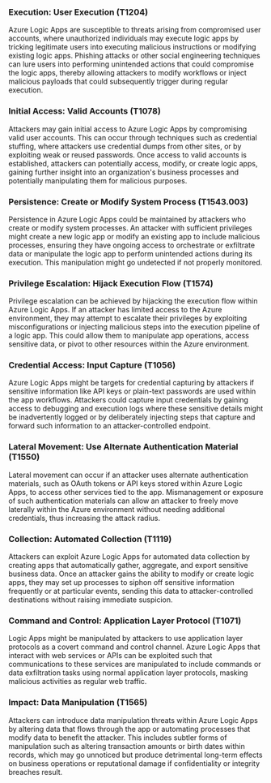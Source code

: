 ### Execution: User Execution (T1204)

Azure Logic Apps are susceptible to threats arising from compromised user accounts, where unauthorized individuals may execute logic apps by tricking legitimate users into executing malicious instructions or modifying existing logic apps. Phishing attacks or other social engineering techniques can lure users into performing unintended actions that could compromise the logic apps, thereby allowing attackers to modify workflows or inject malicious payloads that could subsequently trigger during regular execution.

### Initial Access: Valid Accounts (T1078)

Attackers may gain initial access to Azure Logic Apps by compromising valid user accounts. This can occur through techniques such as credential stuffing, where attackers use credential dumps from other sites, or by exploiting weak or reused passwords. Once access to valid accounts is established, attackers can potentially access, modify, or create logic apps, gaining further insight into an organization's business processes and potentially manipulating them for malicious purposes.

### Persistence: Create or Modify System Process (T1543.003)

Persistence in Azure Logic Apps could be maintained by attackers who create or modify system processes. An attacker with sufficient privileges might create a new logic app or modify an existing app to include malicious processes, ensuring they have ongoing access to orchestrate or exfiltrate data or manipulate the logic app to perform unintended actions during its execution. This manipulation might go undetected if not properly monitored.

### Privilege Escalation: Hijack Execution Flow (T1574)

Privilege escalation can be achieved by hijacking the execution flow within Azure Logic Apps. If an attacker has limited access to the Azure environment, they may attempt to escalate their privileges by exploiting misconfigurations or injecting malicious steps into the execution pipeline of a logic app. This could allow them to manipulate app operations, access sensitive data, or pivot to other resources within the Azure environment.

### Credential Access: Input Capture (T1056)

Azure Logic Apps might be targets for credential capturing by attackers if sensitive information like API keys or plain-text passwords are used within the app workflows. Attackers could capture input credentials by gaining access to debugging and execution logs where these sensitive details might be inadvertently logged or by deliberately injecting steps that capture and forward such information to an attacker-controlled endpoint.

### Lateral Movement: Use Alternate Authentication Material (T1550)

Lateral movement can occur if an attacker uses alternate authentication materials, such as OAuth tokens or API keys stored within Azure Logic Apps, to access other services tied to the app. Mismanagement or exposure of such authentication materials can allow an attacker to freely move laterally within the Azure environment without needing additional credentials, thus increasing the attack radius.

### Collection: Automated Collection (T1119)

Attackers can exploit Azure Logic Apps for automated data collection by creating apps that automatically gather, aggregate, and export sensitive business data. Once an attacker gains the ability to modify or create logic apps, they may set up processes to siphon off sensitive information frequently or at particular events, sending this data to attacker-controlled destinations without raising immediate suspicion.

### Command and Control: Application Layer Protocol (T1071)

Logic Apps might be manipulated by attackers to use application layer protocols as a covert command and control channel. Azure Logic Apps that interact with web services or APIs can be exploited such that communications to these services are manipulated to include commands or data exfiltration tasks using normal application layer protocols, masking malicious activities as regular web traffic.

### Impact: Data Manipulation (T1565)

Attackers can introduce data manipulation threats within Azure Logic Apps by altering data that flows through the app or automating processes that modify data to benefit the attacker. This includes subtler forms of manipulation such as altering transaction amounts or birth dates within records, which may go unnoticed but produce detrimental long-term effects on business operations or reputational damage if confidentiality or integrity breaches result.

